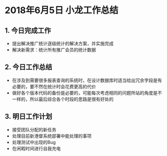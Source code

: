 # 2018年6月5日 小龙工作总结

## 1. 今日完成工作

* 提出解决推广统计逐级统计的解决方案，并实施完成
* 解决新需求：统计所有推广会员的统计数据

## 2. 今日工作总结

* 在涉及到需要很多报表查询的系统时，在设计数据库时适当给出冗余字段是有必要的，要不然在统计时会花费更高的代价
* 做好各个版本代码的备份是必要的，可能每次考虑相同的问题所站的角度是不一样的，所以最后综合各个时段的思路是很有好处的

## 3. 明日工作计划

* 接受团队分配的新任务
* 处理目前新港督系统部署中能处理的事项
* 处理测试中出现的Bug
* 在闲暇时间进行自我充电